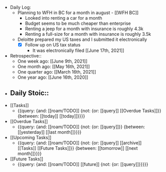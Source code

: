 - Daily Log:
    - Planning to WFH in BC for a month in august - [[WFH BC]]
        - Looked into renting a car for a month
        - Budget seems to be much cheaper than enterprise
        - Renting a jeep for a month with insurance is roughly 4.3k
        - Renting a full-size for a month with insurance is roughly 3.5k
    - Deloitte prepared my US taxes and I submitted it electronically 
        - [x] Follow up on US tax status
            - It was electronically filed [[June 17th, 2021]]
- Retrospective::
    - One week ago: [[June 9th, 2021]]
    - One month ago: [[May 16th, 2021]]
    - One quarter ago: [[March 16th, 2021]]
    - One year ago: [[June 16th, 2020]]
- Daily Stoic::
    - 
- [[Tasks]]
    - {{query: {and: [[roam/TODO]] {not: {or: [[query]] [[Overdue Tasks]]}} {between: [[today]] [[today]]}}}}
- [[Overdue Tasks]]
    - {{query: {and: [[roam/TODO]] {not: {or: [[query]]}} {between: [[yesterday]] [[last month]]}}}}
- [[Upcoming Tasks]]
    - {{query: {and: [[roam/TODO]] {not: {or: [[query]] [[archive]] [[Tasks]] [[Future Tasks]]}} {between: [[tomorrow]] [[next month]]}}}}
- [[Future Tasks]]
    - {{query: {and: [[roam/TODO]] [[future]] {not: {or: [[query]]}}}}}

